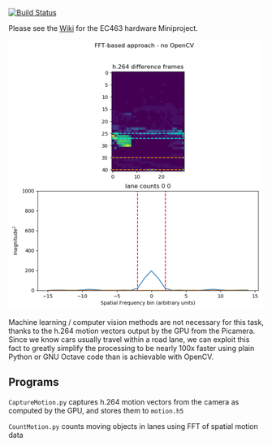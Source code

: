 [![Build Status](https://travis-ci.com/BostonUniversitySeniorDesign/2019-hardware-miniproject.svg?branch=master)](https://travis-ci.com/BostonUniversitySeniorDesign/2019-hardware-miniproject)

Please see the
[Wiki](https://github.com/BostonUniversitySeniorDesign/2019-hardware-miniproject/wiki)
for the EC463 hardware Miniproject.

![FFT-based lane automobile detection](https://raw.githubusercontent.com/BostonUniversitySeniorDesign/2019-hardware-miniproject/master/examples/out.gif)

Machine learning / computer vision methods are not necessary for this task, thanks to the h.264 motion vectors output by the GPU from the Picamera.
Since we know cars usually travel within a road lane, we can exploit this fact to greatly simplify the processing to be nearly 100x faster using plain Python or GNU Octave code than is achievable with OpenCV.



## Programs

`CaptureMotion.py`
captures h.264 motion vectors from the camera as computed by the GPU, and stores them to `motion.h5`

`CountMotion.py`
counts moving objects in lanes using FFT of spatial motion data
